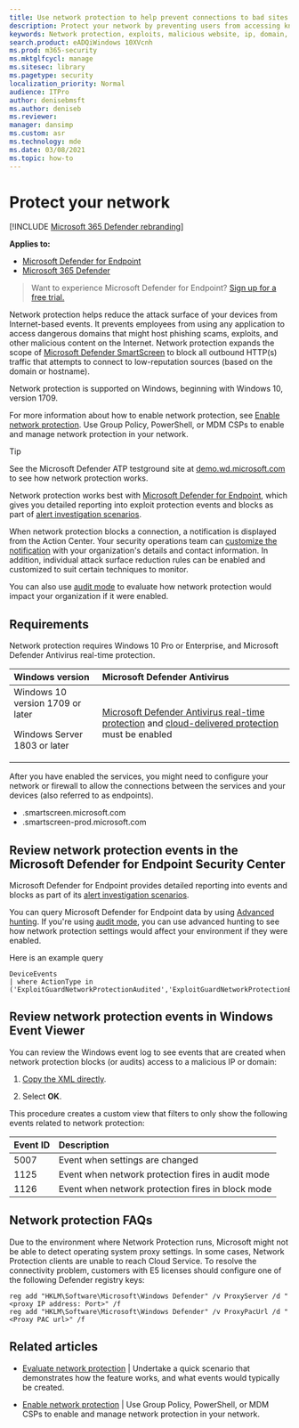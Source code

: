 ```yaml
---
title: Use network protection to help prevent connections to bad sites
description: Protect your network by preventing users from accessing known malicious and suspicious network addresses
keywords: Network protection, exploits, malicious website, ip, domain, domains
search.product: eADQiWindows 10XVcnh
ms.prod: m365-security
ms.mktglfcycl: manage
ms.sitesec: library
ms.pagetype: security
localization_priority: Normal
audience: ITPro
author: denisebmsft
ms.author: deniseb
ms.reviewer: 
manager: dansimp
ms.custom: asr
ms.technology: mde
ms.date: 03/08/2021
ms.topic: how-to
---
```


# Protect your network

[!INCLUDE [Microsoft 365 Defender rebranding](../../includes/microsoft-defender.md)]

**Applies to:**
- [Microsoft Defender for Endpoint](https://go.microsoft.com/fwlink/p/?linkid=2154037)
- [Microsoft 365 Defender](https://go.microsoft.com/fwlink/?linkid=2118804)

> Want to experience Microsoft Defender for Endpoint? [Sign up for a free trial.](https://www.microsoft.com/microsoft-365/windows/microsoft-defender-atp?ocid=docs-wdatp-exposedapis-abovefoldlink)

Network protection helps reduce the attack surface of your devices from Internet-based events. It prevents employees from using any application to access dangerous domains that might host phishing scams, exploits, and other malicious content on the Internet. Network protection expands the scope of [Microsoft Defender SmartScreen](https://docs.microsoft.com/windows/security/threat-protection/microsoft-defender-smartscreen/microsoft-defender-smartscreen-overview) to block all outbound HTTP(s) traffic that attempts to connect to low-reputation sources (based on the domain or hostname).

Network protection is supported on Windows, beginning with Windows 10, version 1709. 

For more information about how to enable network protection, see [Enable network protection](enable-network-protection.md). Use Group Policy, PowerShell, or MDM CSPs to enable and manage network protection in your network.

> [!TIP]
> See the Microsoft Defender ATP testground site at [demo.wd.microsoft.com](https://demo.wd.microsoft.com?ocid=cx-wddocs-testground) to see how network protection works.

Network protection works best with [Microsoft Defender for Endpoint](https://docs.microsoft.com/microsoft-365/security/defender-endpoint/microsoft-defender-advanced-threat-protection), which gives you detailed reporting into exploit protection events and blocks as part of [alert investigation scenarios](https://docs.microsoft.com/microsoft-365/security/defender-endpoint/investigate-alerts).

When network protection blocks a connection, a notification is displayed from the Action Center. Your security operations team can [customize the notification](customize-attack-surface-reduction.md#customize-the-notification) with your organization's details and contact information. In addition, individual attack surface reduction rules can be enabled and customized to suit certain techniques to monitor.

You can also use [audit mode](audit-windows-defender.md) to evaluate how network protection would impact your organization if it were enabled.

## Requirements

Network protection requires Windows 10 Pro or Enterprise, and Microsoft Defender Antivirus real-time protection.

| Windows version | Microsoft Defender Antivirus |
|:---|:---|
| Windows 10 version 1709 or later <p>Windows Server 1803 or later | [Microsoft Defender Antivirus real-time protection](https://docs.microsoft.com/windows/security/threat-protection/configure-real-time-protection-microsoft-defender-antivirus.md) and [cloud-delivered protection](https://docs.microsoft.com/windows/security/threat-protection/enable-cloud-protection-microsoft-defender-antivirus.md) must be enabled |

After you have enabled the services, you might need to configure your network or firewall to allow the connections between the services and your devices (also referred to as endpoints).  

- .smartscreen.microsoft.com
- .smartscreen-prod.microsoft.com

## Review network protection events in the Microsoft Defender for Endpoint Security Center

Microsoft Defender for Endpoint provides detailed reporting into events and blocks as part of its [alert investigation scenarios](https://docs.microsoft.com/microsoft-365/security/defender-endpoint/investigate-alerts).

You can query Microsoft Defender for Endpoint data by using [Advanced hunting](https://docs.microsoft.com/windows/security/threat-protection/microsoft-defender-atp/advanced-hunting-windows-defender-advanced-threat-protection). If you're using [audit mode](audit-windows-defender.md), you can use advanced hunting to see how network protection settings would affect your environment if they were enabled.

Here is an example query

```kusto
DeviceEvents
| where ActionType in ('ExploitGuardNetworkProtectionAudited','ExploitGuardNetworkProtectionBlocked')
```

## Review network protection events in Windows Event Viewer

You can review the Windows event log to see events that are created when network protection blocks (or audits) access to a malicious IP or domain:

1. [Copy the XML directly](event-views.md).

2. Select **OK**.

This procedure creates a custom view that filters to only show the following events related to network protection:

| Event ID | Description |
|:---|:---|
| 5007 | Event when settings are changed |
| 1125 | Event when network protection fires in audit mode |
| 1126 | Event when network protection fires in block mode |

## Network protection FAQs

Due to the environment where Network Protection runs, Microsoft might not be able to detect operating system proxy settings. In some cases, Network Protection clients are unable to reach Cloud Service. To resolve the connectivity problem, customers with E5 licenses should configure one of the following Defender registry keys:

```
reg add "HKLM\Software\Microsoft\Windows Defender" /v ProxyServer /d "<proxy IP address: Port>" /f
reg add "HKLM\Software\Microsoft\Windows Defender" /v ProxyPacUrl /d "<Proxy PAC url>" /f

```

## Related articles

- [Evaluate network protection](evaluate-network-protection.md) | Undertake a quick scenario that demonstrates how the feature works, and what events would typically be created.

- [Enable network protection](enable-network-protection.md) | Use Group Policy, PowerShell, or MDM CSPs to enable and manage network protection in your network.
